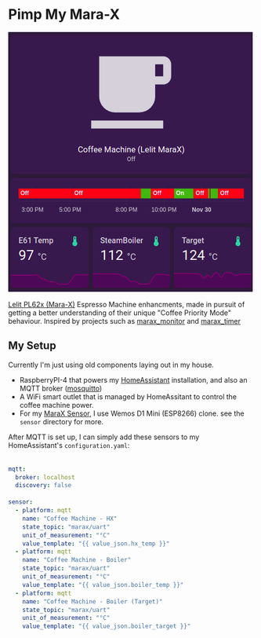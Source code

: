 # Pimp My Mara-X

![](images/sensors-ha.png)

[Lelit PL62x (Mara-X)](https://marax.lelit.com/) Espresso Machine enhancments, made in pursuit of getting a better understanding of their unique "Coffee Priority Mode" behaviour.
Inspired by projects such as [marax_monitor](https://github.com/bancbanus/marax_monitor) and [marax_timer](https://github.com/bancbanus/marax_monitor)


## My Setup

Currently I'm just using old components laying out in my house.

* RaspberryPI-4 that powers my [HomeAssistant](https://www.home-assistant.io/) installation, and also an MQTT broker ([mosquitto](https://pimylifeup.com/raspberry-pi-mosquitto-mqtt-server/))
* A WiFi smart outlet that is managed by HomeAssitant to control the coffee machine power.
* For my [MaraX Sensor](./sensor/README.md), I use Wemos D1 Mini (ESP8266) clone. see the `sensor` directory for more.

After MQTT is set up, I can simply add these sensors to my HomeAssistant's `configuration.yaml`:
```yaml

mqtt:
  broker: localhost
  discovery: false

sensor:
  - platform: mqtt
    name: "Coffee Machine - HX"
    state_topic: "marax/uart"
    unit_of_measurement: "°C"
    value_template: "{{ value_json.hx_temp }}"
  - platform: mqtt
    name: "Coffee Machine - Boiler"
    state_topic: "marax/uart"
    unit_of_measurement: "°C"
    value_template: "{{ value_json.boiler_temp }}"
  - platform: mqtt
    name: "Coffee Machine - Boiler (Target)"
    state_topic: "marax/uart"
    unit_of_measurement: "°C"
    value_template: "{{ value_json.boiler_target }}"
```
